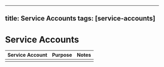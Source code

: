 

---
title: Service Accounts
tags: [service-accounts]
---

# Service Accounts  

| Service Account | Purpose | Notes |
|-----------------|----------|-------|
|                 |          |       |
